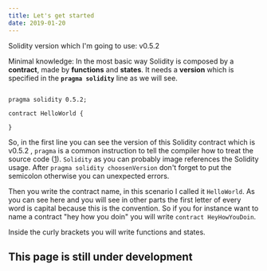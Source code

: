 ```yaml
---
title: Let's get started 
date: 2019-01-20
---
```


Solidity version which I'm going to use: v0.5.2

Minimal knowledge: In the most basic way Solidity is composed by a **contract**, made by **functions** and **states**. It needs a **version** which is specified in the **` pragma solidity `** line
as we will see. 

```solidity

pragma solidity 0.5.2;

contract HelloWorld {
    
}

```

So, in the first line you can see the version of this Solidity contract which is v0.5.2 , `pragma` is a common instruction to tell the compiler how to treat the source code ([1](https://en.wikipedia.org/wiki/Pragma_once "Pragma wikipedia page")).
`Solidity` as you can probably image references the Solidity usage. After `pragma solidity choosenVersion` don't forget to put the semicolon otherwise you can unexpected errors.

Then you write the contract name, in this scenario I called it `HelloWorld`. As you can see here and you will see in other parts the first letter of every word is capital because this is the convention.
So if you for instance want to name a contract "hey how you doin" you will write `contract HeyHowYouDoin`.

Inside the curly brackets you will write functions and states.


This page is still under development
---
